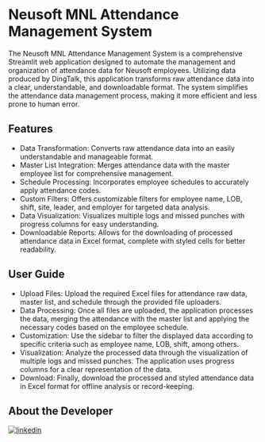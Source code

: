 
# Neusoft MNL Attendance Management System

The Neusoft MNL Attendance Management System is a comprehensive Streamlit web application designed to automate the management and organization of attendance data for Neusoft employees. Utilizing data produced by DingTalk, this application transforms raw attendance data into a clear, understandable, and downloadable format. The system simplifies the attendance data management process, making it more efficient and less prone to human error.

## Features

- Data Transformation: Converts raw attendance data into an easily understandable and manageable format.
- Master List Integration: Merges attendance data with the master employee list for comprehensive management.
- Schedule Processing: Incorporates employee schedules to accurately apply attendance codes.
- Custom Filters: Offers customizable filters for employee name, LOB, shift, site, leader, and employer for targeted data analysis.
- Data Visualization: Visualizes multiple logs and missed punches with progress columns for easy understanding.
- Downloadable Reports: Allows for the downloading of processed attendance data in Excel format, complete with styled cells for better readability.

## User Guide
- Upload Files: Upload the required Excel files for attendance raw data, master list, and schedule through the provided file uploaders.
- Data Processing: Once all files are uploaded, the application processes the data, merging the attendance with the master list and applying the necessary codes based on the employee schedule.
- Customization: Use the sidebar to filter the displayed data according to specific criteria such as employee name, LOB, shift, among others.
- Visualization: Analyze the processed data through the visualization of multiple logs and missed punches. The application uses progress columns for a clear representation of the data.
- Download: Finally, download the processed and styled attendance data in Excel format for offline analysis or record-keeping.




## About the Developer

[![linkedin](https://img.shields.io/badge/linkedin-0A66C2?style=for-the-badge&logo=linkedin&logoColor=white)](https://www.linkedin.com/in/jpcurada/)


